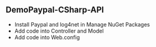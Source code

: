 ## DemoPaypal-CSharp-API
+ Install Paypal and log4net in Manage NuGet Packages
+ Add code into Controller and Model
+ Add code into Web.config
